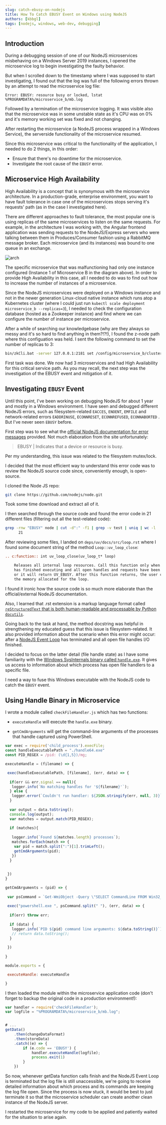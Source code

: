 ```yaml
---
slug: catch-ebusy-on-nodejs
title: How To Catch EBUSY Event on Windows using NodeJS
authors: [kbbgl]
tags: [nodejs, windows, web-dev, debugging]
---
```


## Introduction

During a debugging session of one of our NodeJS microservices misbehaving on a Windows Server 2019 instances, I opened the microservice log to begin investigating the faulty behavior.

<!-- truncate -->

But when I scrolled down to the timestamp where I was supposed to start investigating, I found out that the log was full of the following errors thrown by an attempt to read the microservice log file:

```text
Error: EBUSY: resource busy or locked, lstat %PROGRAMDATA%/microservice_b/mb.log
```

Followed by a termination of the microservice logging. It was visible also that the microservice was in some unstable state as it's CPU was on 0% and it's memory working set was fixed and not changing.

After restarting the microservice (a NodeJS process wrapped in a Windows Service), the serverside functionality of the microservice resumed.

Since this microservice was critical to the functionality of the application, I needed to do 2 things, in this order:

- Ensure that there's no downtime for the microservice.
- Investigate the root cause of the `EBUSY` error.

## Microservice High Availability

High Availability is a concept that is synonymous with the microservice architecture. In a production-grade, enterprise environment, you want to have fault tolerance in case one of the microservices stops serving it's requests' path (as in the case I investigated here).

There are different approaches to fault tolerance, the most popular one is using replicas of the same microservices to listen on the same requests. For example, in the architecture I was working with, the Angular frontend application was sending requests to the NodeJS/Express servers who were talking between them in Produces/Consumer fashion using a RabbitMQ message broker. Each microservice (and its instances) was bound to one queue in an exchange.

![arch](./res/arch.jpeg)

The specific microservice that was malfunctioning had only one instance configured (Instance 1 of Microservice B in the diagram above). In order to provide High Availability in this case, all I needed to do was to find out how to increase the number of instances of a microservice.

Since the NodeJS microservices were deployed on a Windows instance and not in the newer generation Linux-cloud native instance which runs atop a Kubernetes cluster (where I could just run `kubectl scale deployment microservice_b --replicas=3`), I needed to check the configuration database (hosted as a Zookeeper instance) and find where we can configure the number of instance per microservice.

After a while of searching our knowledgebase (why are they always so messy and it's so hard to find anything in them?!?!), I found the z-node path where this configuation was held. I sent the following command to set the number of replicas to 3:

```bash
bin/zkCli.bat -server 127.0.0.1:2181 set /config/microservice_b/clusterNodes 3
```

First task was done. We now had 3 microservices and had High Availability for this critical service path. As you may recall, the next step was the investigation of the EBUSY event and mitigation of it.

## Investigating `EBUSY` Event

Until this point, I've been working on debugging NodeJS for about 1 year and mostly in a Windows environment. I have seen and debugged different NodeJS errors, such as filesystem-related `EACCES`, `ENOENT`, `EMFILE` and network-related errors `EADDRINUSE`, `ECONNRESET`, `ECONNREFUSED`, `ECONNABORTED` . But I've never seen `EBUSY` before.

First step was to see what the [official NodeJS documentation for error messages](https://nodejs.org/dist./v6.3.0/docs/api/all.html) provided. Not much elaboration from the site unfortunately:

> EBUSY | Indicates that a device or resource is busy.

Per my understanding, this issue was related to the filesystem mutex/lock.

I decided that the most efficient way to understand this error code was to review the NodeJS source code since, conveniently enough, is open-source.

I cloned the Node JS repo:

```bash
git clone https://github.com/nodejs/node.git
```

Took some time download and extract all of it.

I then searched through the source code and found the error code in 21 different files (filtering out all the test-related code):

```bash
grep -rnw "EBUSY" node | cut -d":" -f1 | grep -v test | uniq | wc -l
      21
```

After reviewing some files, I landed on `deps/uv/docs/src/loop.rst` where I found some document string of the method `Loop::uv_loop_close`:

```rst
.. c:function:: int uv_loop_close(uv_loop_t* loop)

    Releases all internal loop resources. Call this function only when the loop
    has finished executing and all open handles and requests have been closed,
    or it will return UV_EBUSY. After this function returns, the user can free
    the memory allocated for the loop.
```

I found it ironic how the source code is so much more elaborate than the official/external NodeJS documentation.

Also, I learned that .rst extension is a markup language format called [`reStructuredText` that is both human-readable and processable by Python `docutils`](https://en.wikipedia.org/wiki/ReStructuredText).

Going back to the task at hand, the method docstring was helpful in strengthening my educated guess that this issue is filesystem-related. It also provided information about the scenario when this error might occur: after a [NodeJS Event Loop](https://nodejs.org/en/docs/guides/event-loop-timers-and-nexttick/#:~:text=What%20is%20the%20Event%20Loop,the%20system%20kernel%20whenever%20possible.&text=js%20so%20that%20the%20appropriate,queue%20to%20eventually%20be%20executed.) has terminated and all open file handles I/O finished.

I decided to focus on the latter detail (file handle state) as I have some familiarity with the [Windows SysInternals binary called `handle.exe`](https://docs.microsoft.com/en-us/sysinternals/downloads/handle). It gives us access to information about which process has open file handlers to a specific file.

I need a way to fuse this Windows executable with the NodeJS code to catch the `EBUSY` event.

## Using Handle Binary in Microservice

I wrote a module called `checkFileHandler.js` which has two functions:

- `executeHandle` will execute the `handle.exe` binary.

- `getCmdArguments` will get the command-line arguments of the processes that handle captured using PowerShell.

```javascript
var exec = require('child_process').execFile;
const handleExecutablePath = "./handle64.exe"
const PID_REGEX = /pid: (\d{1,5})/mg;

executeHandle = (filename) => {

 exec(handleExecutablePath, [filename], (err, data) => {
 
  if(err && err.signal == null){
   logger.info(`No matching handles for '${filename}'`);
  } else {
   logger.error(`Couldn't run handler: ${JSON.stringify(err, null, 3)}`);
  }
  
  var output = data.toString();
  console.log(output);
  var matches = output.match(PID_REGEX);
  
  if (matches){
   
   logger.info(`Found ${matches.length} processes`);
   matches.forEach(match => {
    var pid = match.split(":")[1].trimLeft();
    getCmdArguments(pid); 
   })
  }
  
  
 })
}

getCmdArguments = (pid) => {
 
 var psCommand = `Get-WmiObject -Query \"SELECT CommandLine FROM Win32_Process WHERE ProcessID = ${pid}\" | Select-Object -ExpandProperty CommandLine`;
  
 exec("powershell.exe ", psCommand.split(" "), (err, data) => {
  
  if(err) throw err;
  
  if (data) {
   logger.info(`PID ${pid} command line arguments: ${data.toString()}`)
   // return data.toString();
  }
    
 })
 
}

module.exports = {

 executeHandle: executeHandle

}
```

I then loaded the module within the microservice application code (don't forget to backup the original code in a production environment!):

```javascript
var handler = require('checkFileHandler');
var logfile = "%PROGRAMDATA%/microservice_b/mb.log";


# ...
getData()
    .then(changeDataFormat)
    .then(storeData)
    .catch((e) => {
        if (e.code == 'EBUSY') {
            handler.executeHandle(logfile);
            process.exit(1)
        }
    })
```

So now, whenever getData function calls finish and the NodeJS Event Loop is terminated but the log file is still unaccessible, we're going to receive detailed information about which process and its commands are keeping the log file open. Since the process is now stuck, it would be best to just terminate it so that the microservice scheduler can create another clean instance of the NodeJS server.

I restarted the microservice for my code to be applied and patiently waited for the situation to arise again.
